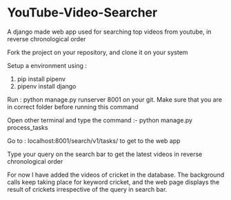 # YouTube-Video-Searcher
A django made web app used for searching top videos from youtube, in reverse chronological order

Fork the project on your repository, and clone it on your system

Setup a environment  using :  
1) pip install pipenv
2) pipenv install django
    
Run : python manage.py runserver 8001 
on your git. Make sure that you are in correct folder before running this command

Open other terminal and type the command :-   python manage.py process_tasks


Go to : localhost:8001/search/v1/tasks/ to get to the web app

Type your query on the search bar to get the latest videos in reverse chronological order

For now I have added the videos of cricket in the database. The background calls keep taking place for keyword cricket, and the web page displays the result of crickets irrespective of the query in search bar.
